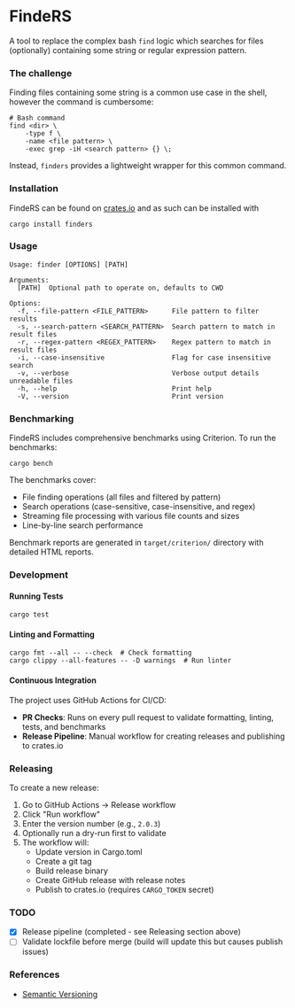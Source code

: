 # FindeRS
A tool to replace the complex bash `find` logic which searches for files (optionally) containing some string or regular expression pattern.

### The challenge
Finding files containing some string is a common use case in the shell, however the command is cumbersome:
```shell
# Bash command
find <dir> \
    -type f \
    -name <file pattern> \
    -exec grep -iH <search pattern> {} \;
```

Instead, `finders` provides a lightweight wrapper for this common command.

### Installation
FindeRS can be found on [crates.io][finders_crate] and as such can be installed with
```shell
cargo install finders
```

### Usage
```shell
Usage: finder [OPTIONS] [PATH]

Arguments:
  [PATH]  Optional path to operate on, defaults to CWD

Options:
  -f, --file-pattern <FILE_PATTERN>      File pattern to filter results
  -s, --search-pattern <SEARCH_PATTERN>  Search pattern to match in result files
  -r, --regex-pattern <REGEX_PATTERN>    Regex pattern to match in result files
  -i, --case-insensitive                 Flag for case insensitive search
  -v, --verbose                          Verbose output details unreadable files
  -h, --help                             Print help
  -V, --version                          Print version
```

### Benchmarking
FindeRS includes comprehensive benchmarks using Criterion. To run the benchmarks:
```shell
cargo bench
```

The benchmarks cover:
- File finding operations (all files and filtered by pattern)
- Search operations (case-sensitive, case-insensitive, and regex)
- Streaming file processing with various file counts and sizes
- Line-by-line search performance

Benchmark reports are generated in `target/criterion/` directory with detailed HTML reports.

### Development

#### Running Tests
```shell
cargo test
```

#### Linting and Formatting
```shell
cargo fmt --all -- --check  # Check formatting
cargo clippy --all-features -- -D warnings  # Run linter
```

#### Continuous Integration
The project uses GitHub Actions for CI/CD:
- **PR Checks**: Runs on every pull request to validate formatting, linting, tests, and benchmarks
- **Release Pipeline**: Manual workflow for creating releases and publishing to crates.io

### Releasing
To create a new release:
1. Go to GitHub Actions → Release workflow
2. Click "Run workflow"
3. Enter the version number (e.g., `2.0.3`)
4. Optionally run a dry-run first to validate
5. The workflow will:
   - Update version in Cargo.toml
   - Create a git tag
   - Build release binary
   - Create GitHub release with release notes
   - Publish to crates.io (requires `CARGO_TOKEN` secret)

### TODO
 - [x] Release pipeline (completed - see Releasing section above)
 - [ ] Validate lockfile before merge (build will update this but causes publish issues)

### References
 - [Semantic Versioning][sem_ver]


[finders_crate]: https://crates.io/crates/finders
[sem_ver]: https://doc.rust-lang.org/cargo/reference/semver.html
